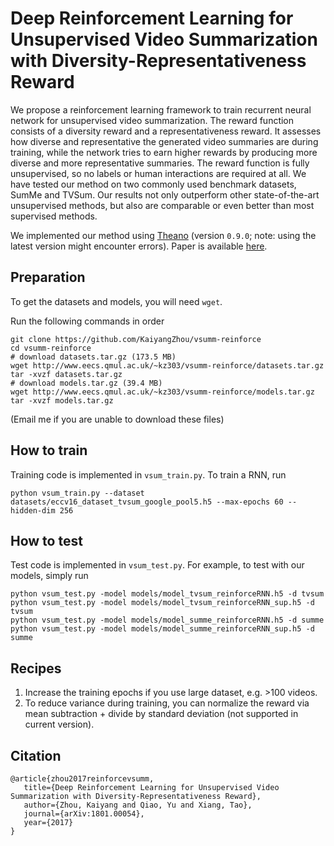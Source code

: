 # Deep Reinforcement Learning for Unsupervised Video Summarization with Diversity-Representativeness Reward
We propose a reinforcement learning framework to train recurrent neural network for unsupervised video summarization. The reward function consists of a diversity reward and a representativeness reward. It assesses how diverse and representative the generated video summaries are during training, while the network tries to earn higher rewards by producing more diverse and more representative summaries. The reward function is fully unsupervised, so no labels or human interactions are required at all. We have tested our method on two commonly used benchmark datasets, SumMe and TVSum. Our results not only outperform other state-of-the-art unsupervised methods, but also are comparable or even better than most supervised methods.

We implemented our method using [Theano](http://deeplearning.net/software/theano/) (version `0.9.0`; note: using the latest version might encounter errors). Paper is available [here](https://arxiv.org/abs/1801.00054).

## Preparation
To get the datasets and models, you will need `wget`.

Run the following commands in order
```
git clone https://github.com/KaiyangZhou/vsumm-reinforce
cd vsumm-reinforce
# download datasets.tar.gz (173.5 MB)
wget http://www.eecs.qmul.ac.uk/~kz303/vsumm-reinforce/datasets.tar.gz
tar -xvzf datasets.tar.gz
# download models.tar.gz (39.4 MB)
wget http://www.eecs.qmul.ac.uk/~kz303/vsumm-reinforce/models.tar.gz
tar -xvzf models.tar.gz
```

(Email me if you are unable to download these files)

## How to train
Training code is implemented in `vsum_train.py`. To train a RNN, run
```
python vsum_train.py --dataset datasets/eccv16_dataset_tvsum_google_pool5.h5 --max-epochs 60 --hidden-dim 256
```

## How to test
Test code is implemented in `vsum_test.py`. For example, to test with our models, simply run
```
python vsum_test.py -model models/model_tvsum_reinforceRNN.h5 -d tvsum
python vsum_test.py -model models/model_tvsum_reinforceRNN_sup.h5 -d tvsum
python vsum_test.py -model models/model_summe_reinforceRNN.h5 -d summe
python vsum_test.py -model models/model_summe_reinforceRNN_sup.h5 -d summe
```

## Recipes
1. Increase the training epochs if you use large dataset, e.g. >100 videos.
2. To reduce variance during training, you can normalize the reward via mean subtraction + divide by standard deviation (not supported in current version).

## Citation
```
@article{zhou2017reinforcevsumm, 
   title={Deep Reinforcement Learning for Unsupervised Video Summarization with Diversity-Representativeness Reward},
   author={Zhou, Kaiyang and Qiao, Yu and Xiang, Tao}, 
   journal={arXiv:1801.00054}, 
   year={2017} 
}
```
